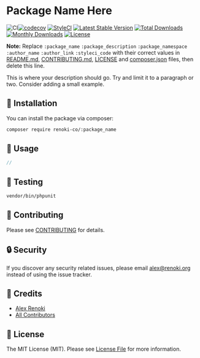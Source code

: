 Package Name Here
===================================

![CI](https://github.com/renoki-co/:package_name/workflows/CI/badge.svg?branch=master)[![codecov](https://codecov.io/gh/renoki-co/:package_name/branch/master/graph/badge.svg)](https://codecov.io/gh/renoki-co/:package_name/branch/master)
[![StyleCI](https://github.styleci.io/repos/:styleci_code/shield?branch=master)](https://github.styleci.io/repos/:styleci_code)
[![Latest Stable Version](https://poser.pugx.org/renoki-co/:package_name/v/stable)](https://packagist.org/packages/renoki-co/:package_name)
[![Total Downloads](https://poser.pugx.org/renoki-co/:package_name/downloads)](https://packagist.org/packages/renoki-co/:package_name)
[![Monthly Downloads](https://poser.pugx.org/renoki-co/:package_name/d/monthly)](https://packagist.org/packages/renoki-co/:package_name)
[![License](https://poser.pugx.org/renoki-co/:package_name/license)](https://packagist.org/packages/renoki-co/:package_name)

**Note:** Replace  ```:package_name``` ```:package_description``` ```:package_namespace``` ```:author_name``` ```:author_link``` ```:styleci_code``` with their correct values in [README.md](README.md), [CONTRIBUTING.md](CONTRIBUTING.md), [LICENSE](LICENSE) and [composer.json](composer.json) files, then delete this line.

This is where your description should go. Try and limit it to a paragraph or two. Consider adding a small example.

## 🚀 Installation

You can install the package via composer:

```bash
composer require renoki-co/:package_name
```

## 🙌 Usage

``` php
//
```

## 🐛 Testing

``` bash
vendor/bin/phpunit
```

## 🤝 Contributing

Please see [CONTRIBUTING](CONTRIBUTING.md) for details.

## 🔒  Security

If you discover any security related issues, please email alex@renoki.org instead of using the issue tracker.

## 🎉 Credits

- [Alex Renoki](https://github.com/rennokki)
- [All Contributors](../../contributors)

## 📄 License

The MIT License (MIT). Please see [License File](LICENSE) for more information.
